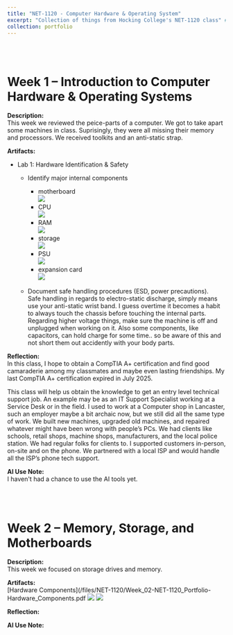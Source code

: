 ```yaml
---
title: "NET-1120 - Computer Hardware & Operating System"
excerpt: "Collection of things from Hocking College's NET-1120 class" # <br/><img src='/images/500x300.png'>"
collection: portfolio
---
```


<a id="week_01"></a><br><br>
# Week 1 – Introduction to Computer Hardware & Operating Systems

**Description:**  
This week we reviewed the peice-parts of a computer.  We got to take apart some machines in class. Suprisingly, they were all missing their memory and processors.  We received toolkits and an anti-static strap.

**Artifacts:**  
- Lab 1: Hardware Identification & Safety
    - Identify major internal components
        - motherboard  
          <img src='/images/NET-1120/Computer-motherboard.jpg'>
        - CPU  
          <img src='/images/NET-1120/Intel_i9-14900KF_CPU.jpg'>
        - RAM  
          <img src='/images/NET-1120/RAM_Module_(SDRAM-DDR4).jpg'>
        - storage  
          <img src='/images/NET-1120/Hard_drive_label_side.jpg'>
        - PSU  
          <img src='/images/NET-1120/PSU-Open1.jpg'>
        - expansion card  
          <img src='/images/NET-1120/Chassis-plans-Digital-IO-Card.jpg'>

    - Document safe handling procedures (ESD, power precautions).  
      Safe handling in regards to electro-static discharge, simply means use your anti-static wrist band.  I guess overtime it becomes a habit to always touch the chassis before touching the internal parts.
      Regarding higher voltage things, make sure the machine is off and unplugged when working on it.  Also some components, like capacitors, can hold charge for some time.. so be aware of this and not short them out accidently with your body parts.

**Reflection:**  
In this class, I hope to obtain a CompTIA A+ certification and find good camaraderie among my classmates and maybe even lasting friendships.  My last CompTIA A+ certification expired in July 2025.

This class will help us obtain the knowledge to get an entry level technical support job.  An example may be as an IT Support Specialist working at a Service Desk or in the field.  I used to work at a Computer shop in Lancaster, such an employer maybe a bit archaic now, but we still did all the same type of work.  We built new machines, upgraded old machines, and repaired whatever might have been wrong with people’s PCs.   We had clients like schools, retail shops, machine shops, manufacturers, and the local police station.  We had regular folks for clients to.  I supported customers in-person, on-site and on the phone.  We partnered with a local ISP and would handle all the ISP’s phone tech support. 

**AI Use Note:**  
I haven't had a chance to use the AI tools yet.

<a id="week_02"></a><br><br>
# Week 2 – Memory, Storage, and Motherboards

**Description:**  
This week we focused on storage drives and memory.

**Artifacts:**  
[Hardware Components](/files/NET-1120/Week_02-NET-1120_Portfolio-Hardware_Components.pdf
<img src='/images/NET-1120/Week_02-NET-1120_Portfolio-Hardware_Components_Page1.svg'>
<img src='/images/NET-1120/Week_02-NET-1120_Portfolio-Hardware_Components_Page2.svg'>

**Reflection:**  

**AI Use Note:**  

